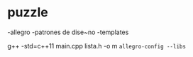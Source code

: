 # puzzle

-allegro
-patrones de dise\~no
-templates

g++  -std=c++11 main.cpp lista.h -o m `allegro-config --libs`

